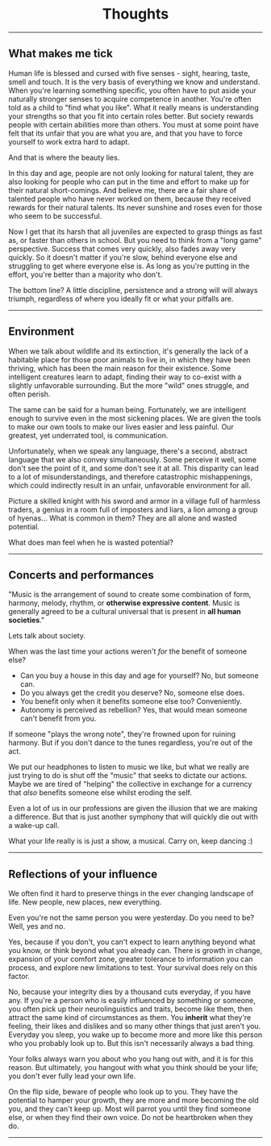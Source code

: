 <center><h1>Thoughts</h1></center>

---

## What makes me tick

Human life is blessed and cursed with five senses - sight, hearing, taste, smell and touch. It is the very basis of everything we know and understand.
When you're learning something specific, you often have to put aside your naturally stronger senses to acquire competence in another.
You're often told as a child to "find what you like". What it really means is understanding your strengths so that you fit into certain roles better. 
But society rewards people with certain abilities more than others. You must at some point have felt that its unfair that you are what you are, and that you have to force yourself to work extra hard to adapt.

And that is where the beauty lies. 

In this day and age, people are not only looking for natural talent, they are also looking for people who can put in the time and effort to make up for their natural short-comings. And believe me, there are a fair share of talented people who have never worked on them, because they received rewards for their natural talents. Its never sunshine and roses even for those who seem to be successful.

Now I get that its harsh that all juveniles are expected to grasp things as fast as, or faster than others in school. But you need to think from a "long game" perspective. Success that comes very quickly, also fades away very quickly.
So it doesn't matter if you're slow, behind everyone else and struggling to get where everyone else is. As long as you're putting in the effort, you're better than a majority who don't.

The bottom line? A little discipline, persistence and a strong will will always triumph, regardless of where you ideally fit or what your pitfalls are.

---

## Environment

When we talk about wildlife and its extinction, it's generally the lack of a habitable place for those poor animals to live in, in which they have been thriving, which has been the main reason for their existence. Some intelligent creatures learn to adapt, finding their way to co-exist with a slightly unfavorable surrounding. But the more "wild" ones struggle, and often perish.

The same can be said for a human being. Fortunately, we are intelligent enough to survive even in the most sickening places. We are given the tools to make our own tools to make our lives easier and less painful. Our greatest, yet underrated tool, is communication. 

Unfortunately, when we speak any language, there's a second, abstract language that we also convey simultaneously. Some perceive it well, some don't see the point of it, and some don't see it at all. This disparity can lead to a lot of misunderstandings, and therefore catastrophic mishappenings, which could indirectly result in an unfair, unfavorable environment for all.

Picture a skilled knight with his sword and armor in a village full of harmless traders, a genius in a room full of imposters and liars, a lion among a group of hyenas... What is common in them? They are all alone and wasted potential.

What does man feel when he is wasted potential?

---

## Concerts and performances

"Music is the arrangement of sound to create some combination of form, harmony, melody, rhythm, or **otherwise expressive content**. Music is generally agreed to be a cultural universal that is present in **all human societies**."

Lets talk about society.

When was the last time your actions weren't *for* the benefit of someone else?
- Can you buy a house in this day and age for yourself? No, but someone can.
- Do you always get the credit you deserve? No, someone else does.
- You benefit only when it benefits someone else too? Conveniently.
- Autonomy is perceived as rebellion? Yes, that would mean someone can't benefit from you.

If someone "plays the wrong note", they're frowned upon for ruining harmony. But if you don't dance to the tunes regardless, you're out of the act.

We put our headphones to listen to music we like, but what we really are just trying to do is shut off the "music" that seeks to dictate our actions. Maybe we are tired of "helping" the collective in exchange for a currency that *also* benefits someone else whilst eroding the self.

Even a lot of us in our professions are given the illusion that we are making a difference. But that is just another symphony that will quickly die out with a wake-up call.

What your life really is is just a show, a musical. Carry on, keep dancing :)

---

## Reflections of your influence

We often find it hard to preserve things in the ever changing landscape of life. New people, new places, new everything.

Even you're not the same person you were yesterday. Do you need to be? Well, yes and no. 

Yes, because if you don't, you can't expect to learn anything beyond what you know, or think beyond what you already can. There is growth in change, expansion of your comfort zone, greater tolerance to information you can process, and explore new limitations to test. Your survival does rely on this factor.

No, because your integrity dies by a thousand cuts everyday, if you have any. If you're a person who is easily influenced by something or someone, you often pick up their neurolinguistics and traits, become like them, then attract the same kind of circumstances as them. You **inherit** what they're feeling, their likes and dislikes and so many other things that just aren't you. Everyday you sleep, you wake up to become more and more like this person who you probably look up to. But this isn't necessarily always a bad thing.

Your folks always warn you about who you hang out with, and it is for this reason. But ultimately, you hangout with what you think should be your life; you don't ever fully lead your own life.

On the flip side, beware of people who look up to you. They have the potential to hamper your growth, they are more and more becoming the old you, and they can't keep up. Most will parrot you until they find someone else, or when they find their own voice. Do not be heartbroken when they do.

---